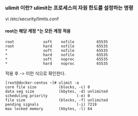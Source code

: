 ### ulimit 이란? ulimit는 프로세스의 자원 한도를 설정하는 명령

vi /etc/security/limits.conf

#### root는 해당 계정 *는 모든 계정 적용

```
root             soft    nofile          65535
root             hard    nofile          65535
*                soft    nofile          65535
*                hard    nofile          65535
*                soft    noproc          65535
*                hard    noproc          65535
```

적용 후 -> 이런 식으로 확인한다.

```
[root@docker-centos ~]# ulimit -a
core file size          (blocks, -c) 0
data seg size           (kbytes, -d) unlimited
scheduling priority             (-e) 0
file size               (blocks, -f) unlimited
pending signals                 (-i) 7219
max locked memory       (kbytes, -l) 64
```

